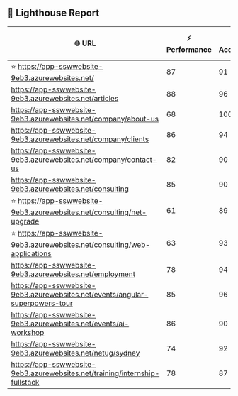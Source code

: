 ## 🚀 Lighthouse Report

| 🌐 URL | ⚡ Performance | ♿ Accessibility | ✅ Best Practices | 🔍 SEO | 📦 Bundle Size | 🗑️ Unused Bundle |
| --- | ----------- | ------------- | -------------- | --- | ---------------- | ---------------- |
| ⭐ https://app-sswwebsite-9eb3.azurewebsites.net/ | 87 | 91 | 78 | 100 | 5.25 MB | 2.19 MB |
| https://app-sswwebsite-9eb3.azurewebsites.net/articles | 88 | 96 | 78 | 92 | 4.24 MB | 2.05 MB |
| https://app-sswwebsite-9eb3.azurewebsites.net/company/about-us | 68 | 100 | 78 | 100 | 4.13 MB | 2.01 MB |
| https://app-sswwebsite-9eb3.azurewebsites.net/company/clients | 86 | 94 | 78 | 100 | 4.53 MB | 2.26 MB |
| https://app-sswwebsite-9eb3.azurewebsites.net/company/contact-us | 82 | 90 | 78 | 92 | 7.48 MB | 4.66 MB |
| https://app-sswwebsite-9eb3.azurewebsites.net/consulting | 85 | 90 | 74 | 100 | 5.25 MB | 2.19 MB |
| ⭐ https://app-sswwebsite-9eb3.azurewebsites.net/consulting/net-upgrade | 61 | 89 | 59 | 85 | 7.77 MB | 4.80 MB |
| ⭐ https://app-sswwebsite-9eb3.azurewebsites.net/consulting/web-applications | 63 | 93 | 59 | 85 | 7.76 MB | 4.85 MB |
| https://app-sswwebsite-9eb3.azurewebsites.net/employment | 78 | 94 | 78 | 100 | 4.39 MB | 1.97 MB |
| https://app-sswwebsite-9eb3.azurewebsites.net/events/angular-superpowers-tour | 85 | 96 | 74 | 100 | 7.51 MB | 4.66 MB |
| https://app-sswwebsite-9eb3.azurewebsites.net/events/ai-workshop | 86 | 90 | 74 | 92 | 7.51 MB | 4.70 MB |
| https://app-sswwebsite-9eb3.azurewebsites.net/netug/sydney | 74 | 92 | 78 | 92 | 4.62 MB | 2.29 MB |
| https://app-sswwebsite-9eb3.azurewebsites.net/training/internship-fullstack | 78 | 87 | 74 | 100 | 4.13 MB | 1.93 MB |